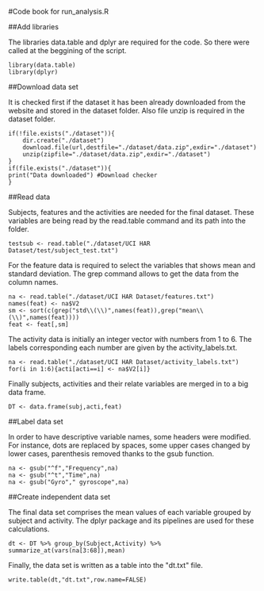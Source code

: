 #Code book for run_analysis.R

##Add libraries

The libraries data.table and dplyr are required for the code. So there were called at the beggining of the script.

```
library(data.table)
library(dplyr)
```

##Download data set

It is checked first if the dataset it has been already downloaded from the website and stored in the dataset folder. Also file unzip is required in the dataset folder.

```
if(!file.exists("./dataset")){
	dir.create("./dataset")
	download.file(url,destfile="./dataset/data.zip",exdir="./dataset")
	unzip(zipfile="./dataset/data.zip",exdir="./dataset")
}
if(file.exists("./dataset")){
print("Data downloaded") #Download checker
}
```

##Read data

Subjects, features and the activities are needed for the final dataset. These variables are being read by the read.table command and its path into the folder.

```
testsub <- read.table("./dataset/UCI HAR Dataset/test/subject_test.txt")
```

For the feature data is required to select the variables that shows mean and standard deviation. The grep command allows to get the data from the column names. 

```
na <- read.table("./dataset/UCI HAR Dataset/features.txt")
names(feat) <- na$V2
sm <- sort(c(grep("std\\(\\)",names(feat)),grep("mean\\(\\)",names(feat))))
feat <- feat[,sm]
```

The activity data is initially an integer vector with numbers from 1 to 6. The labels corresponding each number are given by the activity_labels.txt. 

```
na <- read.table("./dataset/UCI HAR Dataset/activity_labels.txt")
for(i in 1:6){acti[acti==i] <- na$V2[i]}
```

Finally subjects, activities and their relate variables are merged in to a big data frame.

```
DT <- data.frame(subj,acti,feat)
```

##Label data set

In order to have descriptive variable names, some headers were modified. For instance, dots are replaced by spaces, some upper cases changed by lower cases, parenthesis removed thanks to the gsub function.

```
na <- gsub("^f","Frequency",na)
na <- gsub("^t","Time",na)
na <- gsub("Gyro"," gyroscope",na)
```

##Create independent data set

The final data set comprises the mean values of each variable grouped by subject and activity. The dplyr package and its pipelines are used for these calculations.

```
dt <- DT %>% group_by(Subject,Activity) %>% summarize_at(vars(na[3:68]),mean)
```

Finally, the data set is written as a table into the "dt.txt" file.

```
write.table(dt,"dt.txt",row.name=FALSE)
```
